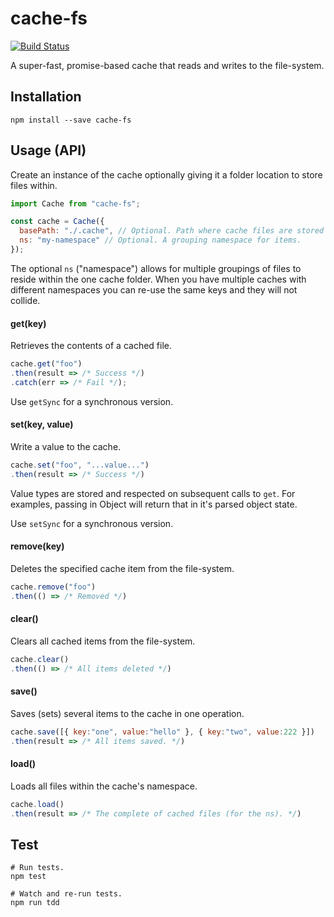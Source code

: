 # cache-fs
[![Build Status](https://travis-ci.org/philcockfield/cache-fs.svg)](https://travis-ci.org/philcockfield/cache-fs)

A super-fast, promise-based cache that reads and writes to the file-system.


## Installation

    npm install --save cache-fs

## Usage (API)

Create an instance of the cache optionally giving it a folder location to store files within.

```js
import Cache from "cache-fs";

const cache = Cache({
  basePath: "./.cache", // Optional. Path where cache files are stored (default).
  ns: "my-namespace" // Optional. A grouping namespace for items.
});
```

The optional `ns` ("namespace") allows for multiple groupings of files to reside within the one cache folder.  When you have multiple caches with different namespaces you can re-use the same keys and they will not collide.


#### get(key)
Retrieves the contents of a cached file.

```js
cache.get("foo")
.then(result => /* Success */)
.catch(err => /* Fail */);
```

Use `getSync` for a synchronous version.


#### set(key, value)
Write a value to the cache.

```js
cache.set("foo", "...value...")
.then(result => /* Success */)
```

Value types are stored and respected on subsequent calls to `get`.  For examples, passing in Object will return that in it's parsed object state.

Use `setSync` for a synchronous version.


#### remove(key)
Deletes the specified cache item from the file-system.
```js
cache.remove("foo")
.then(() => /* Removed */)
```

#### clear()
Clears all cached items from the file-system.
```js
cache.clear()
.then(() => /* All items deleted */)
```


#### save()
Saves (sets) several items to the cache in one operation.
```js
cache.save([{ key:"one", value:"hello" }, { key:"two", value:222 }])
.then(result => /* All items saved. */)
```

#### load()
Loads all files within the cache's namespace.
```js
cache.load()
.then(result => /* The complete of cached files (for the ns). */)
```



## Test
    # Run tests.
    npm test

    # Watch and re-run tests.
    npm run tdd
